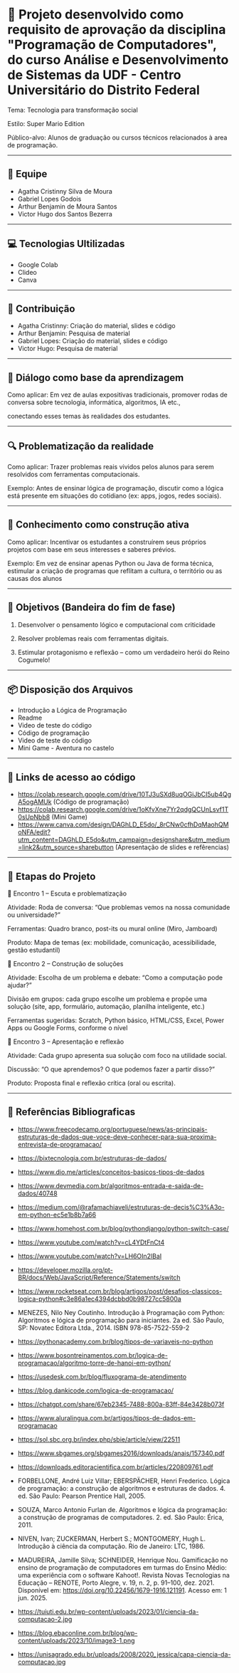 # 🍄 Projeto desenvolvido como requisito de aprovação da disciplina "Programação de Computadores", do curso Análise e Desenvolvimento de Sistemas da UDF - Centro Universitário do Distrito Federal

Tema: Tecnologia para transformação social

Estilo: Super Mario Edition

Público-alvo: Alunos de graduação ou cursos técnicos relacionados à area de programação.

---

## 👥 Equipe

- Agatha Cristinny Silva de Moura
- Gabriel Lopes Godois
- Arthur Benjamin de Moura Santos
- Victor Hugo dos Santos Bezerra

---

## 💻 Tecnologias Ultilizadas

- Google Colab
- Clideo
- Canva

---

## 👾 Contribuição

- Agatha Cristinny: Criação do material, slides e código
- Arthur Benjamin: Pesquisa de material
- Gabriel Lopes: Criação do material, slides e código
- Victor Hugo: Pesquisa de material

---

## 🔑 Diálogo como base da aprendizagem

Como aplicar: Em vez de aulas expositivas tradicionais, promover rodas de conversa sobre tecnologia, informática, algoritmos, IA etc., 

conectando esses temas às realidades dos estudantes.

---

## 🔍 Problematização da realidade

Como aplicar: Trazer problemas reais vividos pelos alunos para serem resolvidos com ferramentas computacionais.

Exemplo: Antes de ensinar lógica de programação, discutir como a lógica está presente em situações do cotidiano (ex: apps, jogos, redes sociais).

---

## 🧠 Conhecimento como construção ativa

Como aplicar: Incentivar os estudantes a construírem seus próprios projetos com base em seus interesses e saberes prévios.

Exemplo: Em vez de ensinar apenas Python ou Java de forma técnica, estimular a criação de programas que reflitam a cultura, o território ou as causas dos alunos 

---

## 🎯 Objetivos (Bandeira do fim de fase)

1. Desenvolver o pensamento lógico e computacional com criticidade

2. Resolver problemas reais com ferramentas digitais.

3. Estimular protagonismo e reflexão – como um verdadeiro herói do Reino Cogumelo!

---

## 📦 Disposição dos Arquivos

- Introdução a Lógica de Programação
- Readme
- Video de teste do código
- Código de programação
- Video de teste do código
- Mini Game - Aventura no castelo


---

## 🧮 Links de acesso ao código

- https://colab.research.google.com/drive/10TJ3uSXd8uqOGiJbCI5ub4QgA5ogAMUk (Código de programação)
- https://colab.research.google.com/drive/1oKfvXne7Yr2qdgQCUnLsvf1T0sUpNbb8 (Mini Game)
- https://www.canva.com/design/DAGhLD_E5do/_8rCNw0cfhDqMaohQMoNFA/edit?utm_content=DAGhLD_E5do&utm_campaign=designshare&utm_medium=link2&utm_source=sharebutton (Apresentação de slides e refêrencias)

---

## 📌 Etapas do Projeto

🔹 Encontro 1 – Escuta e problematização

Atividade: Roda de conversa: “Que problemas vemos na nossa comunidade ou universidade?”

Ferramentas: Quadro branco, post-its ou mural online (Miro, Jamboard)

Produto: Mapa de temas (ex: mobilidade, comunicação, acessibilidade, gestão estudantil)

🔹 Encontro 2 – Construção de soluções

Atividade: Escolha de um problema e debate: “Como a computação pode ajudar?”

Divisão em grupos: cada grupo escolhe um problema e propõe uma solução (site, app, formulário, automação, planilha inteligente, etc.)

Ferramentas sugeridas: Scratch, Python básico, HTML/CSS, Excel, Power Apps ou Google Forms, conforme o nível

🔹 Encontro 3 – Apresentação e reflexão

Atividade: Cada grupo apresenta sua solução com foco na utilidade social.

Discussão: “O que aprendemos? O que podemos fazer a partir disso?”

Produto: Proposta final e reflexão crítica (oral ou escrita).

---

## 👾 Referências Bibliograficas

- https://www.freecodecamp.org/portuguese/news/as-principais-estruturas-de-dados-que-voce-deve-conhecer-para-sua-proxima-entrevista-de-programacao/ 
 
- https://bixtecnologia.com.br/estruturas-de-dados/

- https://www.dio.me/articles/conceitos-basicos-tipos-de-dados

- https://www.devmedia.com.br/algoritmos-entrada-e-saida-de-dados/40748

- https://medium.com/@rafamachiaveli/estruturas-de-decis%C3%A3o-em-python-ec5e1b8b7a66

- https://www.homehost.com.br/blog/pythondjango/python-switch-case/

- https://www.youtube.com/watch?v=cL4YDtFnCt4

- https://www.youtube.com/watch?v=LH6OIn2lBaI

- https://developer.mozilla.org/pt-BR/docs/Web/JavaScript/Reference/Statements/switch

- https://www.rocketseat.com.br/blog/artigos/post/desafios-classicos-logica-python#c3e86a1ec4394dcbbd0b98727cc5800a

- MENEZES, Nilo Ney Coutinho. Introdução à Programação com Python: Algoritmos e lógica de programação para iniciantes. 2a ed. São Paulo, SP: Novatec Editora Ltda., 2014. ISBN 978-85-7522-559-2

- https://pythonacademy.com.br/blog/tipos-de-variaveis-no-python

- https://www.bosontreinamentos.com.br/logica-de-programacao/algoritmo-torre-de-hanoi-em-python/

- https://usedesk.com.br/blog/fluxograma-de-atendimento

- https://blog.dankicode.com/logica-de-programacao/

- https://chatgpt.com/share/67eb2345-7488-800a-83ff-84e3428b073f

- https://www.aluralingua.com.br/artigos/tipos-de-dados-em-programacao

- https://sol.sbc.org.br/index.php/sbie/article/view/22511

- https://www.sbgames.org/sbgames2016/downloads/anais/157340.pdf

- https://downloads.editoracientifica.com.br/articles/220809761.pdf

- FORBELLONE, André Luiz Villar; EBERSPÄCHER, Henri Frederico. Lógica de programação: a construção de algoritmos e estruturas de dados. 4. ed. São Paulo: Pearson Prentice Hall, 2005.

- SOUZA, Marco Antonio Furlan de. Algoritmos e lógica da programação: a construção de programas de computadores. 2. ed. São Paulo: Érica, 2011.

- NIVEN, Ivan; ZUCKERMAN, Herbert S.; MONTGOMERY, Hugh L. Introdução à ciência da computação. Rio de Janeiro: LTC, 1986.

- MADUREIRA, Jamille Silva; SCHNEIDER, Henrique Nou. Gamificação no ensino de programação de computadores em turmas do Ensino Médio: uma experiência com o software Kahoot!. Revista Novas Tecnologias na Educação – RENOTE, Porto Alegre, v. 19, n. 2, p. 91–100, dez. 2021. Disponível em: https://doi.org/10.22456/1679-1916.121191. Acesso em: 1 jun. 2025.

- https://tuiuti.edu.br/wp-content/uploads/2023/01/ciencia-da-computacao-2.jpg

- https://blog.ebaconline.com.br/blog/wp-content/uploads/2023/10/image3-1.png

- https://unisagrado.edu.br/uploads/2008/2020_jessica/capa-ciencia-da-computacao.jpg
